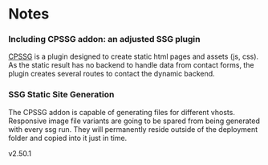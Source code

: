 # Notes

### Including CPSSG addon: an adjusted SSG plugin

[CPSSG](https://gitlab.uscreen.net/uscreen/statamic-addons/cpssg) is a plugin designed to create static html pages and assets (js, css). As the static result has no backend to handle data from contact forms, the plugin creates several routes to contact the dynamic backend.
### SSG Static Site Generation

The CPSSG addon is capable of generating files for different vhosts.
Responsive image file variants are going to be spared from being generated with every ssg run. They will permanently reside outside of the deployment folder and copied into it just in time.

v2.50.1
